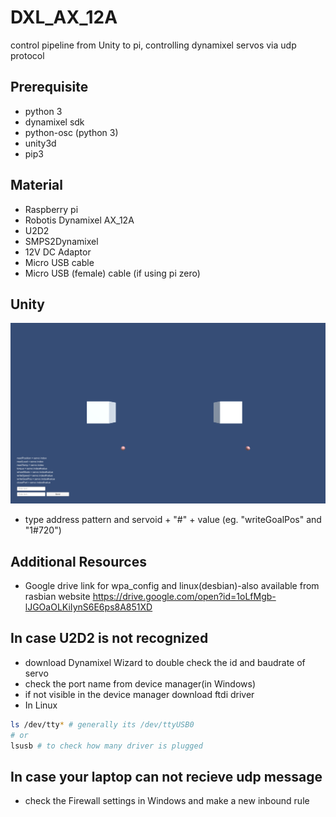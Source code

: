 # DXL_AX_12A

control pipeline from Unity to pi, controlling dynamixel servos via udp protocol


## Prerequisite

- python 3
- dynamixel sdk
- python-osc (python 3)
- unity3d
- pip3


## Material

- Raspberry pi 
- Robotis Dynamixel AX_12A
- U2D2
- SMPS2Dynamixel
- 12V DC Adaptor
- Micro USB cable
- Micro USB (female) cable (if using pi zero)

## Unity
![](unity_servoControl_interface.png)
- type address pattern and servoid + "#" + value (eg. "writeGoalPos" and "1#720")


## Additional Resources

- Google drive link for wpa_config and linux(desbian)-also available from rasbian website
 https://drive.google.com/open?id=1oLfMgb-lJGOaOLKiIynS6E6ps8A851XD

## In case U2D2 is not recognized 
- download Dynamixel Wizard to double check the id and baudrate of servo
- check the port name from device manager(in Windows)
- if not visible in the device manager download ftdi driver
- In Linux 
```bash
ls /dev/tty* # generally its /dev/ttyUSB0
# or
lsusb # to check how many driver is plugged
```
## In case your laptop can not recieve udp message
- check the Firewall settings in Windows and make a new inbound rule


